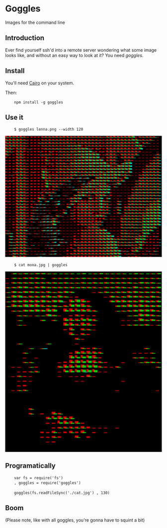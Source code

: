 # Goggles #
Images for the command line


## Introduction ##

Ever find yourself ssh'd into a remote server wondering what some image looks like, and without an
easy way to look at it? You need *goggles*.

## Install ##

You'll need [Cairo](https://github.com/LearnBoost/node-canvas/wiki/Installation---OSX) on your system.

Then:

        npm install -g goggles

## Use it ##

        $ goggles lenna.png --width 120

![](http://github.com/peterbraden/goggles/raw/master/images/lenna-out.png)


        $ cat mona.jpg | goggles

![](http://github.com/peterbraden/goggles/raw/master/images/mona-out.png)


## Programatically ## 

        var fs = require('fs')
        , goggles = require('goggles')

        goggles(fs.readFileSync('./cat.jpg') , 130)



## Boom ##

(Please note, like with all goggles, you're gonna have to squint a bit)
